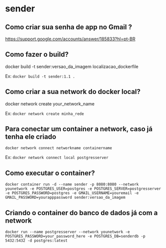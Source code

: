 # sender

## Como criar sua senha de app no Gmail ?

https://support.google.com/accounts/answer/185833?hl=pt-BR


## Como fazer o build?
docker build -t sender:versao_da_imagem localizacao_dockerfile

Ex: `docker build -t sender:1.1 .`


## Como criar a sua network do docker local?
docker network create your_network_name

Ex: `docker network create minha_rede`


## Para conectar um container a network, caso já tenha ele criado

`docker network connect networkname containername`

Ex: `docker network connect local postgresserver`


## Como executar o container?

`docker container run -d --name sender -p 8080:8080 --network younetwork -e POSTGRES_USER=postgres -e POSTGRES_SERVER=postgresserver -e POSTGRES_PASSWORD=postgres -e GMAIL_USERNAME=youremail -e GMAIL_PASSWORD=yourapppassword sender:versao_da_imagem`


## Criando o container do banco de dados já com a network
`docker run --name postgresserver --network younetwork -e POSTGRES_PASSWORD=your_password_here -e POSTGRES_DB=senderdb -p 5432:5432 -d postgres:latest`